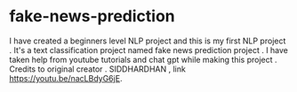 # fake-news-prediction
I have created a beginners level NLP project and this is my first NLP project . It's a text classification project named fake news prediction project . I have taken help from youtube tutorials and chat gpt while making this project . Credits to original creator . SIDDHARDHAN , link https://youtu.be/nacLBdyG6jE. 
